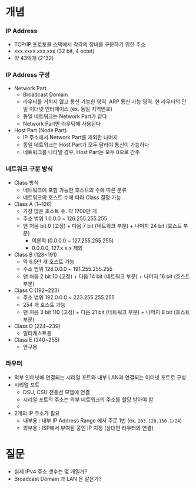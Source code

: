 # 개념
### IP Address
* TCP/IP 프로토콜 스택에서 각각의 장비를 구분하기 위한 주소
* xxx.xxxx.xxx.xxx (32 bit, 4 octet)
* 약 43억개 (2^32)
### IP Address 구성
* Network Part
	* Broadcast Domain
	* 라우터를 거치지 않고 통신 가능한 영역. ARP 통신 가능 영역. 한 라우터의 단일 이더넷 인터페이스 (ex. 동일 지역번호)
	* 동일 네트워크는 Network Part가 같다
	* Network Part만 라우팅에 사용된다
* Host Part (Node Part)
	* IP 주소에서 Network Part를 제외한 나머지
	* 동일 네트워크는 Host Part가 모두 달라야 통신이 가능하다
	* 네트워크를 나타낼 경우, Host Part는 모두 0으로 간주
### 네트워크 구분 방식
* Class 방식
	* 네트워크에 포함 가능한 호스트의 수에 따른 분류
	* 네트워크의 호스트 수에 따라 Class 결정 가능
* Class A (1~126)
	* 가장 많은 호스트 수. 약 1700만 개
	* 주소 범위 1.0.0.0 ~ 126.255.255.255
	* 맨 처음 bit 0 (고정) + 다음 7 bit (네트워크 부분) + 나머지 24 bit (호스트 부분)
		* 이론적 (0.0.0.0 ~ 127.255.255.255)
		* 0.0.0.0, 127.x.x.x 제외
* Class B (128~191)
	* 약 6.5만 개 호스트 가능
	* 주소 범위 128.0.0.0 ~ 191.255.255.255
	* 맨 처음 2 bit 10 (고정) + 다음 14 bit (네트워크 부분) + 나머지 16 bit (호스트 부분)
* Class C (192~223)
	* 주소 범위 192.0.0.0 ~ 223.255.255.255
	* 254 개 호스트 가능
	* 맨 처음 3 bit 110 (고정) + 다음 21 bit (네트워크 부분) + 나머지 8 bit (호스트 부분)
* Class D (224~239)
	* 멀티캐스트용
* Class E (240~255)
	* 연구용
### 라우터
* 외부 인터넷에 연결되는 시리얼 포트와 내부 LAN과 연결되는 이더넷 포트로 구성
* 시리얼 포트
	* DSU, CSU 전용선 모뎀에 연결
	* 시리얼 포트의 주소는 외부 네트워크의 주소를 할당 받아야 함
	* 
* 2개의 IP 주소가 필요
	* 내부용 : 내부 IP Address Range 에서 주로 1번 (ex. `203.120.150.1/24`)
	* 외부용 : ISP에서 부여된 공인 IP 지정 (상대편 라우터와 연결)
# 질문
* 실제 IPv4 주소 갯수는 몇 개일까?
* Broadcast Domain 과 LAN 은 같은가?
